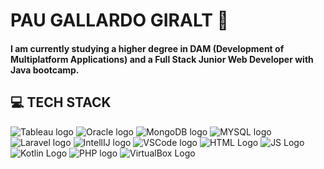 # PAU GALLARDO GIRALT 👋
#### I am currently studying a higher degree in DAM (Development of Multiplatform Applications) and a Full Stack Junior Web Developer with Java bootcamp.

## 💻 TECH STACK
![Tableau logo](https://img.shields.io/badge/Tableau-E97627?style=for-the-badge&logo=Tableau&logoColor=white) ![Oracle logo](https://img.shields.io/badge/Oracle-F80000?style=for-the-badge&logo=oracle&logoColor=black)  ![MongoDB logo](https://img.shields.io/badge/MongoDB-4EA94B?style=for-the-badge&logo=mongodb&logoColor=white)  ![MYSQL logo](https://img.shields.io/badge/MySQL-005C84?style=for-the-badge&logo=mysql&logoColor=white)  ![Laravel logo](https://img.shields.io/badge/Laravel-FF2D20?style=for-the-badge&logo=laravel&logoColor=white)  ![IntellIJ logo](https://img.shields.io/badge/IntelliJ_IDEA-000000.svg?style=for-the-badge&logo=intellij-idea&logoColor=white) ![VSCode logo](https://img.shields.io/badge/Visual_Studio_Code-0078D4?style=for-the-badge&logo=visual%20studio%20code&logoColor=white) ![HTML Logo](https://img.shields.io/badge/HTML5-E34F26?style=for-the-badge&logo=html5&logoColor=white) ![JS Logo](https://img.shields.io/badge/JavaScript-323330?style=for-the-badge&logo=javascript&logoColor=F7DF1E) ![Kotlin Logo](https://img.shields.io/badge/Kotlin-B125EA?style=for-the-badge&logo=kotlin&logoColor=white) ![PHP logo](https://img.shields.io/badge/PHP-777BB4?style=for-the-badge&logo=php&logoColor=white) ![VirtualBox Logo](https://img.shields.io/badge/VirtualBox-21416b?style=for-the-badge&logo=VirtualBox&logoColor=white)






 










<!--
**PauetGG/PauetGG** is a ✨ _special_ ✨ repository because its `README.md` (this file) appears on your GitHub profile.

Here are some ideas to get you started:

- 🔭 I’m currently working on ...
- 🌱 I’m currently learning ...
- 👯 I’m looking to collaborate on ...
- 🤔 I’m looking for help with ...
- 💬 Ask me about ...
- 📫 How to reach me: ...
- 😄 Pronouns: ...
- ⚡ Fun fact: ...
-->
